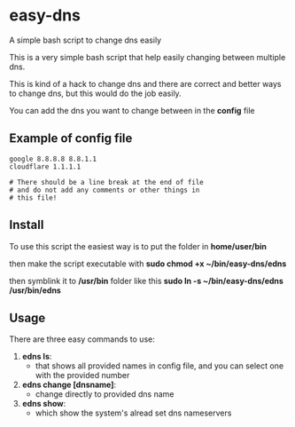 # easy-dns

A simple bash script to change dns easily

This is a very simple bash script that help easily changing between multiple dns.

This is kind of a hack to change dns and there are correct and better ways to change dns, but this would do the job easily.

You can add the dns you want to change between in the __config__ file

## Example of config file

    google 8.8.8.8 8.8.1.1  
    cloudflare 1.1.1.1   

    # There should be a line break at the end of file
    # and do not add any comments or other things in 
    # this file!

## Install

To use this script the easiest way is to put the folder in __home/user/bin__

then make the script executable with __sudo chmod +x ~/bin/easy-dns/edns__

then symblink it to __/usr/bin__ folder like this __sudo ln -s ~/bin/easy-dns/edns /usr/bin/edns__

## Usage

There are three easy commands to use:

1. __edns ls__:  
    - that shows all provided names in config file, and you can select one with the provided number
2. __edns change [dnsname]__:  
    - change directly to provided dns name
3. __edns show__:  
    - which show the system's alread set dns nameservers
